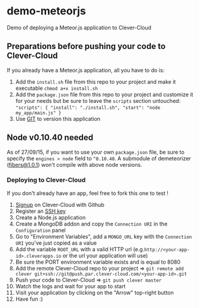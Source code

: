demo-meteorjs
=================================

Demo of deploying a Meteor.js application to Clever-Cloud

## Preparations before pushing your code to Clever-Cloud

If you already have a Meteor.js application, all you have to do is:

1. Add the ``install.sh`` file from this repo to your project and make it executable ``chmod a+x install.sh``
2. Add the ``package.json`` file from this repo to your project and customize it for your needs but be sure to leave the ``scripts`` section untouched: ``"scripts": { "install": "./install.sh", "start": "node my_app/main.js" }``
3. Use [GIT](https://git-scm.com/) to version this application

## Node v0.10.40 needed

As of 27/09/15, if you want to use your own ``package.json`` file, be sure to specify the ``engines > node`` field to ``^0.10.40``.
A submodule of demeteorizer (fibers@1.0.1) won't compile with above node versions.

### Deploying to Clever-Cloud

If you don't already have an app, feel free to fork this one to test !

1. [Signup](https://api.clever-cloud.com/v2/github/signup) on Clever-Cloud with Github
2. Register an [SSH key](https://github.com/CleverCloud/demo-meteorjs)
3. Create a Node.js application
4. Create a MongoDB addon and copy the ``Connection URI`` in the ``Configuration`` panel
5. Go to "Environment Variables", add a ``MONGO_URL`` key with the ``Connection URI`` you've just copied as a value
6. Add the variable ``ROOT_URL`` with a valid HTTP url (e.g.``http://<your-app-id>.cleverapps.io`` or the url your application will use)
7. Be sure the PORT environment variable exists and is equal to 8080
8. Add the remote Clever-Cloud repo to your project => ``git remote add clever git+ssh://git@push.par.clever-cloud.com/<your-app-id>.git``
9. Push your code to Clever-Cloud => ``git push clever master``
10. Watch the logs and wait for your app to start
11. Visit your application by clicking on the "Arrow" top-right button
12. Have fun :)
